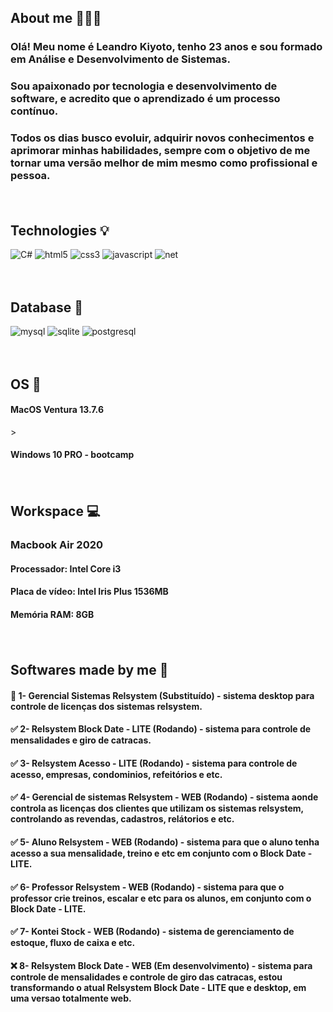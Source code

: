 ## About me 🧑🏼‍💻

### Olá! Meu nome é Leandro Kiyoto, tenho 23 anos e sou formado em Análise e Desenvolvimento de Sistemas.

### Sou apaixonado por tecnologia e desenvolvimento de software, e acredito que o aprendizado é um processo contínuo.

### Todos os dias busco evoluir, adquirir novos conhecimentos e aprimorar minhas habilidades, sempre com o objetivo de me tornar uma versão melhor de mim mesmo como profissional e pessoa.

<div style="display: inline_block">
<p>ㅤ</p>
</div>

## Technologies 💡

<div style="display: inline_block">
    <img alt="C#" src="https://img.shields.io/badge/C%23-239120?style=for-the-badge&logo=csharp&logoColor=white" />
    <img alt="html5" src="https://img.shields.io/badge/HTML5-E34F26?style=for-the-badge&logo=html5&logoColor=white" />
    <img alt="css3" src="https://img.shields.io/badge/CSS3-1572B6?style=for-the-badge&logo=css3&logoColor=white" />
    <img alt="javascript" src="https://img.shields.io/badge/JavaScript-F7DF1E?style=for-the-badge&logo=javascript&logoColor=black" />
    <img alt="net" src="https://img.shields.io/badge/.NET-5C2D91?style=for-the-badge&logo=.net&logoColor=white" />
</div>

<div style="display: inline_block">
<p>ㅤ</p>
</div>

## Database 📂
<div style="display: inline_block">
    <img alt="mysql" src="https://img.shields.io/badge/MySQL-005C84?style=for-the-badge&logo=mysql&logoColor=white" />
    <img alt="sqlite" src="https://img.shields.io/badge/SQLite-07405E?style=for-the-badge&logo=sqlite&logoColor=white" />
    <img alt="postgresql" src="https://img.shields.io/badge/PostgreSQL-336791?style=for-the-badge&logo=postgresql&logoColor=white" />
</div>

<div style="display: inline_block">
<p>ㅤ</p>
</div>

## OS 📀
<div style="display: inline_block">
    <h4>MacOS Ventura 13.7.6</h4>>
    <h4>Windows 10 PRO - bootcamp</h4>
</div>

<div style="display: inline_block">
<p>ㅤ</p>
</div>

## Workspace 💻

<div style="display: inline_block">
    <h3>Macbook Air 2020</h3>
    <h4>Processador: Intel Core i3</h4>
    <h4>Placa de vídeo: Intel Iris Plus 1536MB</h4>
    <h4>Memória RAM: 8GB</h4>
</div>

<div style="display: inline_block">
<p>ㅤ</p>
</div>

## Softwares made by me 💸
#### 🚫 1- Gerencial Sistemas Relsystem (Substituído) - sistema desktop para controle de licenças dos sistemas relsystem.
#### ✅ 2- Relsystem Block Date - LITE (Rodando) - sistema para controle de mensalidades e giro de catracas.
#### ✅ 3- Relsystem Acesso - LITE (Rodando) - sistema para controle de acesso, empresas, condominios, refeitórios e etc.
#### ✅ 4- Gerencial de sistemas Relsystem - WEB (Rodando) - sistema aonde controla as licenças dos clientes que utilizam os sistemas relsystem, controlando as revendas, cadastros, relátorios e etc.
#### ✅ 5- Aluno Relsystem - WEB (Rodando) - sistema para que o aluno tenha acesso a sua mensalidade, treino e etc em conjunto com o Block Date - LITE.
#### ✅ 6- Professor Relsystem - WEB (Rodando) - sistema para que o professor crie treinos, escalar e etc para os alunos, em conjunto com o Block Date - LITE.
#### ✅ 7- Kontei Stock - WEB (Rodando) - sistema de gerenciamento de estoque, fluxo de caixa e etc.
#### ❌ 8- Relsystem Block Date - WEB (Em desenvolvimento) - sistema para controle de mensalidades e controle de giro das catracas, estou transformando o atual Relsystem Block Date - LITE que e desktop, em uma versao totalmente web.
